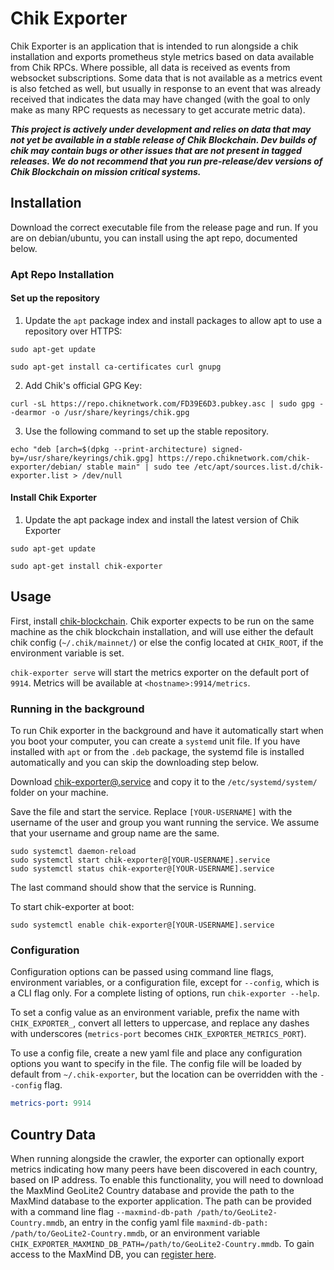 # Chik Exporter

Chik Exporter is an application that is intended to run alongside a chik installation and exports prometheus style metrics based on data available from Chik RPCs. Where possible, all data is received as events from websocket subscriptions. Some data that is not available as a metrics event is also fetched as well, but usually in response to an event that was already received that indicates the data may have changed (with the goal to only make as many RPC requests as necessary to get accurate metric data).

**_This project is actively under development and relies on data that may not yet be available in a stable release of Chik Blockchain. Dev builds of chik may contain bugs or other issues that are not present in tagged releases. We do not recommend that you run pre-release/dev versions of Chik Blockchain on mission critical systems._**

## Installation

Download the correct executable file from the release page and run. If you are on debian/ubuntu, you can install using the apt repo, documented below.

### Apt Repo Installation

#### Set up the repository

1. Update the `apt` package index and install packages to allow apt to use a repository over HTTPS:

```shell
sudo apt-get update

sudo apt-get install ca-certificates curl gnupg
```

2. Add Chik's official GPG Key:

```shell
curl -sL https://repo.chiknetwork.com/FD39E6D3.pubkey.asc | sudo gpg --dearmor -o /usr/share/keyrings/chik.gpg
```

3. Use the following command to set up the stable repository.

```shell 
echo "deb [arch=$(dpkg --print-architecture) signed-by=/usr/share/keyrings/chik.gpg] https://repo.chiknetwork.com/chik-exporter/debian/ stable main" | sudo tee /etc/apt/sources.list.d/chik-exporter.list > /dev/null
```

#### Install Chik Exporter

1. Update the apt package index and install the latest version of Chik Exporter

```shell
sudo apt-get update

sudo apt-get install chik-exporter
```

## Usage

First, install [chik-blockchain](https://github.com/Chik-Network/chik-blockchain). Chik exporter expects to be run on the same machine as the chik blockchain installation, and will use either the default chik config (`~/.chik/mainnet/`) or else the config located at `CHIK_ROOT`, if the environment variable is set.

`chik-exporter serve` will start the metrics exporter on the default port of `9914`. Metrics will be available at `<hostname>:9914/metrics`.

### Running in the background

To run Chik exporter in the background and have it automatically start when you boot your computer, you can create a `systemd` unit file. If you have installed with `apt` or from the `.deb` package, the systemd file is installed automatically and you can skip the downloading step below. 

Download [chik-exporter@.service](chik-exporter%40.service) and copy it to the `/etc/systemd/system/` folder on your machine.   

Save the file and start the service. Replace `[YOUR-USERNAME]` with the username of the user and group you want running the service. 
We assume that your username and group name are the same. 

```shell
sudo systemctl daemon-reload
sudo systemctl start chik-exporter@[YOUR-USERNAME].service
sudo systemctl status chik-exporter@[YOUR-USERNAME].service

```

The last command should show that the service is Running. 

To start chik-exporter at boot:

```shell
sudo systemctl enable chik-exporter@[YOUR-USERNAME].service
```

### Configuration

Configuration options can be passed using command line flags, environment variables, or a configuration file, except for `--config`, which is a CLI flag only. For a complete listing of options, run `chik-exporter --help`.

To set a config value as an environment variable, prefix the name with `CHIK_EXPORTER_`, convert all letters to uppercase, and replace any dashes with underscores (`metrics-port` becomes `CHIK_EXPORTER_METRICS_PORT`).

To use a config file, create a new yaml file and place any configuration options you want to specify in the file. The config file will be loaded by default from `~/.chik-exporter`, but the location can be overridden with the `--config` flag.

```yaml
metrics-port: 9914
```

## Country Data

When running alongside the crawler, the exporter can optionally export metrics indicating how many peers have been discovered in each country, based on IP address. To enable this functionality, you will need to download the MaxMind GeoLite2 Country database and provide the path to the MaxMind database to the exporter application. The path can be provided with a command line flag `--maxmind-db-path /path/to/GeoLite2-Country.mmdb`, an entry in the config yaml file `maxmind-db-path: /path/to/GeoLite2-Country.mmdb`, or an environment variable `CHIK_EXPORTER_MAXMIND_DB_PATH=/path/to/GeoLite2-Country.mmdb`. To gain access to the MaxMind DB, you can [register here](https://www.maxmind.com/en/geolite2/signup).
